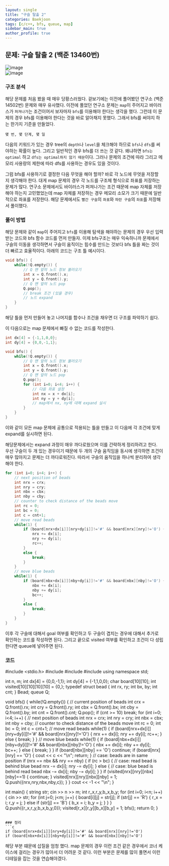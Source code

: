 ```yaml
---  
layout: single
title: "구슬 탈출 2"  
categories: Baekjoon  
tags: [c/c++, bfs, queue, map]  
sidebar_main: true  
author_profile: true  
---  
```

  
## 문제: 구슬 탈출 2 (백준 13460번)  
![image](https://user-images.githubusercontent.com/68364886/156491333-e12926c0-4f4f-4538-b293-66735c4816dc.png)  
![image](https://user-images.githubusercontent.com/68364886/156491388-c30f97a0-4516-41b0-a73f-8b52e59687ca.png)  
  
### 구조 분석  
해당 문제를 처음 봤을 때 매우 당황스러웠다. 겉보기에는 이전에 풀어봤던 연구소 (백준 14502번) 문제와 매우 유사했다. 이전에 풀었던 연구소 문제는 `map`이 주어지고 바이러스가 `퍼져나가`는 조건이어서 보자마자 `bfs`를 이용해야 한다는 생각을 했다. 그런데 이 문제의 경우 bfs를 이용해야 한다는 것을 바로 알아채지 못했다. 그래서 bfs를 써야지 하는 한가지 기준을 만들었다.  
```  
몇 번, 몇 단계, 몇 일  
```  
다음의 키워드가 있는 경우 tree의 `depth`나 `level`을 체크해야 하므로 `bfs`나 `dfs`를 써야하는 확률이 높다. 그리고 일반적인 경우 bfs를 더 쓰는 것 같다. 왜냐하면 `bfs는 optimal` 하고 `dfs는 optimal하지 않기 때문`이다. 그러나 문제의 조건에 따라 그리고 메모리 사용량의 제한에 따라 dfs를 사용하는 경우도 있을 것이다.  
  
그럼 bfs를 사용하기로 결정한 다음 무엇을 해야 할까? 바로 각 노드에 무엇을 저장할 지 생각해야 한다. 대게 map 문제의 경우 각 노드를 구조체 형식으로 좌표를 저장하는 문제가 많다. 연구소 문제에서도 바이러스가 퍼져나가는 조건 때문에 map 자체를 저장해야 하는지 고민했었는데 map 자체를 저장하는 경우 메모리 소모가 크기 때문에 일반적으로 좌표를 저장한다. 해당 문제에서도 `빨간 구슬`의 `좌표`와 `파란 구슬`의 `좌표`를 저장해서 풀이했다.  
  
### 풀이 방법  
해당 문제와 같이 `map`이 주어지고 `bfs`를 이용해 탐색을 해야하는 문제의 경우 우선 입력받는 코드와 bfs 함수 코드를 먼저 만들자. 이제 bfs구조는 매우 익숙하니까 문제에서 구슬의 이동을 생각하면서 구슬이 움직이는 힘수를 만드는 것보다 bfs 틀을 짜는 것이 더 빠르고 효율적이다. 아래의 코드는 구조 틀 예시이다.  
```c  
void bfs() {
    while(!Q.empty()) {
        // Q 맨 앞의 노드 정보 불러오기
        int x = Q.front().x;
        int y = Q.front().y;
        // Q 맨 앞의 노드 pop
        Q.pop();
        // break 조건 (있을 경우)  
        // 노드 expand
    }
}
```  
해당 틀을 먼저 만들어 놓고 나머지를 함수나 조건을 채우면 더 구조를 파악하기 쉽다.  
  
이 다음으로는 map 문제에서 빠질 수 없는 코드를 작성한다.  
```c  
int dx[4] = {-1,1,0,0};
int dy[4] = {0,0,-1,1};

void bfs() {
    while(!Q.empty()) {
        // Q 맨 앞의 노드 정보 불러오기
        int x = Q.front().x;
        int y = Q.front().y;
        // Q 맨 앞의 노드 pop
        Q.pop();
        for (int i=0; i<4; i++) {
            // 다음 좌표 설정
            int nx = x + dx[i];
            int ny = y + dy[i];
            // map에서 nx, ny에 대해 expand 실시
        }
    }
}
```  
이와 같이 모든 map 문제에 공통으로 적용되는 틀을 만들고 이 다음에 각 조건에 맞게 expand를 실시하면 된다.  
  
해당문제에서는 expand 과정이 매우 까다로웠으며 이를 간략하게 정리하려고 한다.  
우선 구슬이 두 개 있는 경우이기 때문에 두 개의 구슬 움직임을 동시에 생각하면 조건이 매우 많아지고 문제는 더 까다로워진다. 따라서 구슬의 움직임을 하나씩 분리하여 생각해야 한다.  
```c  
for (int i=0; i<4; i++) {
    // next position of beads
    int nrx = crx;
    int nry = cry;
    int nbx = cbx;
    int nby = cby;
    // counter to check distance of the beads move
    int rc = 0;
    int bc = 0;
    int c = cnt+1;
    // move read beads
    while(1) {
        if (board[nrx+dx[i]][nry+dy[i]]!='#' && board[nrx][nry]!='O') {
            nrx += dx[i];
            nry += dy[i];
            rc++;
        }
        else {
            break;
        }
    }
    // move blue beads
    while(1) {
        if (board[nbx+dx[i]][nby+dy[i]]!='#' && board[nbx][nby]!='O') {
            nbx += dx[i];
            nby += dy[i];
            bc++;
        }
        else {
            break;
        }
    }  
}
```  
이후 각 구슬에 대해서 goal 여부를 확인하고 두 구슬이 겹치는 경우에 대해서 추가로 확인하는 코드를 작성하면 된다. 그리고 끝으로 visited 여부를 확인하고 조건이 다 성립한다면 queue에 넣어주면 된다.  

### 코드  
#include <stdio.h>
#include <iostream>
#include <string>
#include <queue>
using namespace std;

int n, m;
int dx[4] = {0,0,-1,1};
int dy[4] = {-1,1,0,0};
char board[10][10];
int visited[10][10][10][10] = {0,};
typedef struct bead {
    int rx, ry;
    int bx, by;
    int cnt;
} Bead;
queue<Bead> Q;

void bfs() {
    while(!Q.empty()) {
        // current position of beads
        int crx = Q.front().rx;
        int cry = Q.front().ry;
        int cbx = Q.front().bx;
        int cby = Q.front().by;
        int cnt = Q.front().cnt;
        Q.pop();
        if (cnt >= 10) break;
        for (int i=0; i<4; i++) {
            // next position of beads
            int nrx = crx;
            int nry = cry;
            int nbx = cbx;
            int nby = cby;
            // counter to check distance of the beads move
            int rc = 0;
            int bc = 0;
            int c = cnt+1;
            // move read beads
            while(1) {
                if (board[nrx+dx[i]][nry+dy[i]]!='#' && board[nrx][nry]!='O') {
                    nrx += dx[i];
                    nry += dy[i];
                    rc++;
                }
                else {
                    break;
                }
            }
            // move blue beads
            while(1) {
                if (board[nbx+dx[i]][nby+dy[i]]!='#' && board[nbx][nby]!='O') {
                    nbx += dx[i];
                    nby += dy[i];
                    bc++;
                }
                else {
                    break;
                }
            }
            if (board[nbx][nby] == 'O') continue;
            if (board[nrx][nry] == 'O') {
                cout << c << "\n";
                return;
            }
            // case: beads are in same position
            if (nrx == nbx && nry == nby) {
                if (rc > bc) {
                    // case: read bead is behind blue bead
                    nrx -= dx[i];
                    nry -= dy[i];
                }
                else {
                    // case: blue bead is behind read bead
                    nbx -= dx[i];
                    nby -= dy[i];
                }
            }
            if (visited[nrx][nry][nbx][nby]==1) {
                continue;
            }
            visited[nrx][nry][nbx][nby] = 1;
            Q.push({nrx,nry,nbx,nby,c});
        }
    }
    cout << -1 << "\n";
}

int main() {
    string str;
    cin >> n >> m;
    int r_x,r_y,b_x,b_y;
    for (int i=0; i<n; i++) {
        cin >> str;
        for (int j=0; j<m; j++) {
            board[i][j] = str[j];
            if (str[j] == 'R') {
                r_x = i;
                r_y = j;
            }
            else if (str[j] == 'B') {
                b_x = i;
                b_y = j;
            }
        }
    }
    Q.push({r_x,r_y,b_x,b_y,0});
    visited[r_x][r_y][b_x][b_y] = 1;
    bfs();
    return 0;
}
```  
  
### 정리  
```c  
if (board[nrx+dx[i]][nry+dy[i]]!='#' && board[nrx][nry]!='O')
if (board[nbx+dx[i]][nby+dy[i]]!='#' && board[nbx][nby]!='O')  
```  
해당 부분 떄문에 삽질을 엄청 했다. map 문제의 경우 이런 조건 같은 경우에서 코너 케이스에 걸리는 경우가 많아서 더 어려운 것 같다. 이런 부분은 문제를 많이 풀면서 이런 디테일을 잡는 것을 연습해야겠다.  
  

